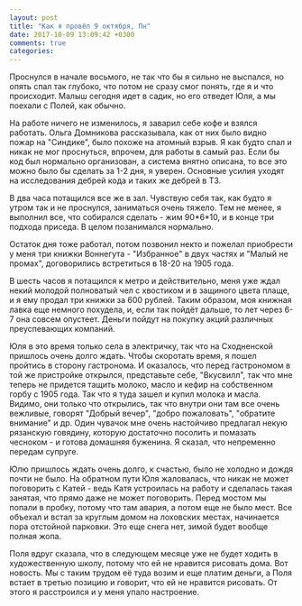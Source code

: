```yaml
---
layout: post
title: "Как я провёл 9 октября, Пн"
date: 2017-10-09 13:09:42 +0300
comments: true
categories: 
---
```

Проснулся в начале восьмого, не так что бы я сильно не выспался, но опять спал так глубоко, что потом не сразу смог понять, где я и что происходит. Малыш сегодня идет в садик, но его отведет Юля, а мы поехали с Полей, как обычно.

На работе ничего не изменилось, я заварил себе кофе и взялся работать. Ольга Домникова рассказывала, как от них было видно пожар на "Синдике", было похоже на атомный взрыв. Я как будто спал и никак не мог проснуться, впрочем, для работы в самый раз. Если бы код был нормально организован, а система внятно описана, то все это можно было бы сделать за 1-2 дня, я уверен. Основные усилия уходят на исследования дебрей кода и таких же дебрей в ТЗ.

В два часа потащился все же в зал. Чувствую себя так, как будто я утром так и не проснулся, заниматься очень тяжело. Тем не менее, я выполнил все, что собирался сделать - жим 90\*6\*10, и в конце три подхода приседа. В целом позанимался нормально.

Остаток дня тоже работал, потом позвонил некто и пожелал приобрести у меня три книжки Воннегута - "Избранное" в двух частях и "Малый не промах", договорились встретиться в 18-20 на 1905 года.

В шесть часов я потащился к метро и действительно, меня уже ждал некий молодой полноватый чел с хвостиком и в защиного цвета плаще, и я ему продал три книжки за 600 рублей. Таким образом, моя книжная лавка еще немного похудела, и, если так пойдёт дальше, то лет через 6-7 она совсем опустеет. Деньги пойдут на покупку акций различных преуспевающих компаний.

Юля в это время только села в электричку, так что на Сходненской пришлось очень долго ждать. Чтобы скоротать время, я пошел пройтись в сторону гастронома. И оказалось, что перед гастрономом в той же пристройке открылся, представьте себе, "Вкусвилл", так что мне теперь не придется тащить молоко, масло и кефир на собственном горбу с 1905 года. Так что я туда зашел и купил молока и масла. Видимо, они только что открылись, так что внутри они там все очень вежливые, говорят "Добрый вечер", "добро пожаловать", "обратите внимание" и др. Один чувачок мне очень настойчиво предлагал некую рязанскую говядину, которую достаточно посолить и помазать чесноком - и готова домашняя буженина. Я сказал, что непременно передам супруге. 

Юлю пришлось ждать очень долго, к счастью, было не холодно и дождя почти не было. На обратном пути Юля жаловалась, что никак не может поговорить с Катей - ведь Катя устроилась на работу и сделалась такая занятая, что прямо даже не может поговорить. Перед мостом мы попали в пробку, потому что там авария, а потом еще не было мест. Все объехал и встал за круглым домом на лоховских местах, начинается пора отстойной парковки. Это еще снега нет, зимой будет вообще полная жопа.

Поля вдруг сказала, что в следующем месяце уже не будет ходить в художественную школу, потому что ей не нравится рисовать дома. Вот новость. Мы с таким трудом её туда возим и еще платим деньги, а Поля встает в третью позицию и говорит, что ей не нравится рисовать. От этого я расстроился и у меня упало настроение.